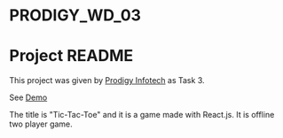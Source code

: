 # PRODIGY_WD_03
# Project README

This project was given by [Prodigy Infotech](https://prodigyinfotech.dev/) as Task 3.

See [Demo](https://prodigy-internship-task-3.vercel.app/)

The title is "Tic-Tac-Toe" and it is a game made with React.js. It is offline two player game.
